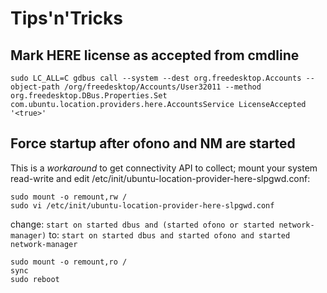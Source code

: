 # Tips'n'Tricks

## Mark HERE license as accepted from cmdline

    sudo LC_ALL=C gdbus call --system --dest org.freedesktop.Accounts --object-path /org/freedesktop/Accounts/User32011 --method org.freedesktop.DBus.Properties.Set com.ubuntu.location.providers.here.AccountsService LicenseAccepted '<true>'

## Force startup after ofono and NM are started

This is a *workaround* to get connectivity API to collect; mount your
system read-write and edit
/etc/init/ubuntu-location-provider-here-slpgwd.conf:

    sudo mount -o remount,rw /
    sudo vi /etc/init/ubuntu-location-provider-here-slpgwd.conf

change: `start on started dbus and (started ofono or started network-manager)`
to: `start on started dbus and started ofono and started network-manager`

    sudo mount -o remount,ro /
    sync
    sudo reboot
